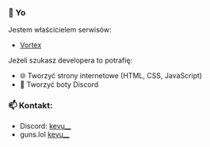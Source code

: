 ### 👋 Yo

Jestem właścicielem serwisów:

- [Vortex](https://kevu.pl/)

Jeżeli szukasz developera to potrafię:
- 🌐 Tworzyć strony internetowe (HTML, CSS, JavaScript)
- 💬 Tworzyć boty Discord

### 📫 Kontakt:
- Discord: [kevu__](https://discord.com/users/767365401716719646)
- guns.lol [kevu__](https://guns.lol/kevu__)

